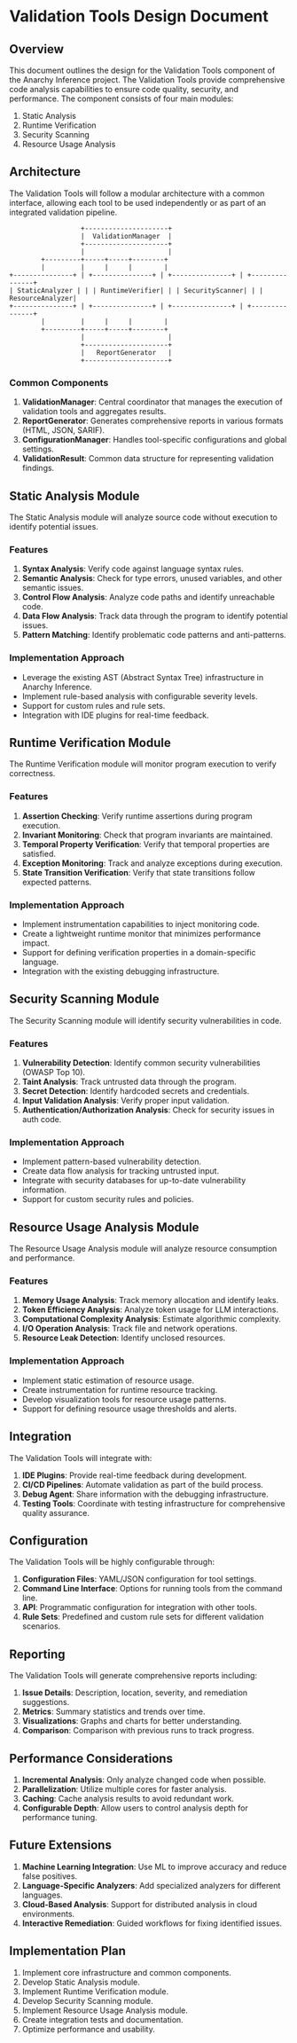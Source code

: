 # Validation Tools Design Document

## Overview

This document outlines the design for the Validation Tools component of the Anarchy Inference project. The Validation Tools provide comprehensive code analysis capabilities to ensure code quality, security, and performance. The component consists of four main modules:

1. Static Analysis
2. Runtime Verification
3. Security Scanning
4. Resource Usage Analysis

## Architecture

The Validation Tools will follow a modular architecture with a common interface, allowing each tool to be used independently or as part of an integrated validation pipeline.

```
                  +---------------------+
                  |  ValidationManager  |
                  +---------------------+
                  |                     |
        +---------+-----+-----+--------+
        |         |     |     |        |
+---------------+ | +---------------+ | +---------------+ | +---------------+
| StaticAnalyzer | | | RuntimeVerifier| | | SecurityScanner| | | ResourceAnalyzer|
+---------------+ | +---------------+ | +---------------+ | +---------------+
        |         |     |     |        |
        +---------+-----+-----+--------+
                  |                     |
                  +---------------------+
                  |   ReportGenerator   |
                  +---------------------+
```

### Common Components

1. **ValidationManager**: Central coordinator that manages the execution of validation tools and aggregates results.
2. **ReportGenerator**: Generates comprehensive reports in various formats (HTML, JSON, SARIF).
3. **ConfigurationManager**: Handles tool-specific configurations and global settings.
4. **ValidationResult**: Common data structure for representing validation findings.

## Static Analysis Module

The Static Analysis module will analyze source code without execution to identify potential issues.

### Features

1. **Syntax Analysis**: Verify code against language syntax rules.
2. **Semantic Analysis**: Check for type errors, unused variables, and other semantic issues.
3. **Control Flow Analysis**: Analyze code paths and identify unreachable code.
4. **Data Flow Analysis**: Track data through the program to identify potential issues.
5. **Pattern Matching**: Identify problematic code patterns and anti-patterns.

### Implementation Approach

- Leverage the existing AST (Abstract Syntax Tree) infrastructure in Anarchy Inference.
- Implement rule-based analysis with configurable severity levels.
- Support for custom rules and rule sets.
- Integration with IDE plugins for real-time feedback.

## Runtime Verification Module

The Runtime Verification module will monitor program execution to verify correctness.

### Features

1. **Assertion Checking**: Verify runtime assertions during program execution.
2. **Invariant Monitoring**: Check that program invariants are maintained.
3. **Temporal Property Verification**: Verify that temporal properties are satisfied.
4. **Exception Monitoring**: Track and analyze exceptions during execution.
5. **State Transition Verification**: Verify that state transitions follow expected patterns.

### Implementation Approach

- Implement instrumentation capabilities to inject monitoring code.
- Create a lightweight runtime monitor that minimizes performance impact.
- Support for defining verification properties in a domain-specific language.
- Integration with the existing debugging infrastructure.

## Security Scanning Module

The Security Scanning module will identify security vulnerabilities in code.

### Features

1. **Vulnerability Detection**: Identify common security vulnerabilities (OWASP Top 10).
2. **Taint Analysis**: Track untrusted data through the program.
3. **Secret Detection**: Identify hardcoded secrets and credentials.
4. **Input Validation Analysis**: Verify proper input validation.
5. **Authentication/Authorization Analysis**: Check for security issues in auth code.

### Implementation Approach

- Implement pattern-based vulnerability detection.
- Create data flow analysis for tracking untrusted input.
- Integrate with security databases for up-to-date vulnerability information.
- Support for custom security rules and policies.

## Resource Usage Analysis Module

The Resource Usage Analysis module will analyze resource consumption and performance.

### Features

1. **Memory Usage Analysis**: Track memory allocation and identify leaks.
2. **Token Efficiency Analysis**: Analyze token usage for LLM interactions.
3. **Computational Complexity Analysis**: Estimate algorithmic complexity.
4. **I/O Operation Analysis**: Track file and network operations.
5. **Resource Leak Detection**: Identify unclosed resources.

### Implementation Approach

- Implement static estimation of resource usage.
- Create instrumentation for runtime resource tracking.
- Develop visualization tools for resource usage patterns.
- Support for defining resource usage thresholds and alerts.

## Integration

The Validation Tools will integrate with:

1. **IDE Plugins**: Provide real-time feedback during development.
2. **CI/CD Pipelines**: Automate validation as part of the build process.
3. **Debug Agent**: Share information with the debugging infrastructure.
4. **Testing Tools**: Coordinate with testing infrastructure for comprehensive quality assurance.

## Configuration

The Validation Tools will be highly configurable through:

1. **Configuration Files**: YAML/JSON configuration for tool settings.
2. **Command Line Interface**: Options for running tools from the command line.
3. **API**: Programmatic configuration for integration with other tools.
4. **Rule Sets**: Predefined and custom rule sets for different validation scenarios.

## Reporting

The Validation Tools will generate comprehensive reports including:

1. **Issue Details**: Description, location, severity, and remediation suggestions.
2. **Metrics**: Summary statistics and trends over time.
3. **Visualizations**: Graphs and charts for better understanding.
4. **Comparison**: Comparison with previous runs to track progress.

## Performance Considerations

1. **Incremental Analysis**: Only analyze changed code when possible.
2. **Parallelization**: Utilize multiple cores for faster analysis.
3. **Caching**: Cache analysis results to avoid redundant work.
4. **Configurable Depth**: Allow users to control analysis depth for performance tuning.

## Future Extensions

1. **Machine Learning Integration**: Use ML to improve accuracy and reduce false positives.
2. **Language-Specific Analyzers**: Add specialized analyzers for different languages.
3. **Cloud-Based Analysis**: Support for distributed analysis in cloud environments.
4. **Interactive Remediation**: Guided workflows for fixing identified issues.

## Implementation Plan

1. Implement core infrastructure and common components.
2. Develop Static Analysis module.
3. Implement Runtime Verification module.
4. Develop Security Scanning module.
5. Implement Resource Usage Analysis module.
6. Create integration tests and documentation.
7. Optimize performance and usability.
